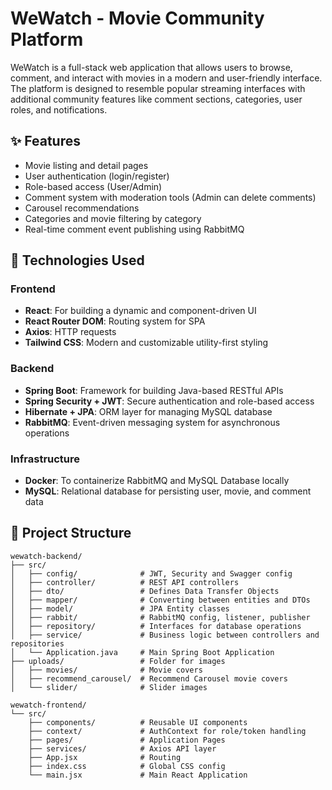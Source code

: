 # WeWatch - Movie Community Platform

WeWatch is a full-stack web application that allows users to browse, comment, and interact with movies in a modern and user-friendly interface. The platform is designed to resemble popular streaming interfaces with additional community features like comment sections, categories, user roles, and notifications.

## ✨ Features

- Movie listing and detail pages
- User authentication (login/register)
- Role-based access (User/Admin)
- Comment system with moderation tools (Admin can delete comments)
- Carousel recommendations
- Categories and movie filtering by category
- Real-time comment event publishing using RabbitMQ

## 🤖 Technologies Used

### Frontend

- **React**: For building a dynamic and component-driven UI
- **React Router DOM**: Routing system for SPA
- **Axios**: HTTP requests
- **Tailwind CSS**: Modern and customizable utility-first styling

### Backend

- **Spring Boot**: Framework for building Java-based RESTful APIs
- **Spring Security + JWT**: Secure authentication and role-based access
- **Hibernate + JPA**: ORM layer for managing MySQL database
- **RabbitMQ**: Event-driven messaging system for asynchronous operations

### Infrastructure

- **Docker**: To containerize RabbitMQ and MySQL Database locally 
- **MySQL**: Relational database for persisting user, movie, and comment data

## 📁 Project Structure

```
wewatch-backend/
├── src/
│   ├── config/              # JWT, Security and Swagger config
│   ├── controller/          # REST API controllers
│   ├── dto/                 # Defines Data Transfer Objects
│   ├── mapper/              # Converting between entities and DTOs
│   ├── model/               # JPA Entity classes
│   ├── rabbit/              # RabbitMQ config, listener, publisher
│   ├── repository/          # Interfaces for database operations
│   ├── service/             # Business logic between controllers and repositories
│   └── Application.java     # Main Spring Boot Application
├── uploads/                 # Folder for images
│   ├── movies/              # Movie covers
│   ├── recommend_carousel/  # Recommend Carousel movie covers
│   └── slider/              # Slider images

wewatch-frontend/
└── src/
    ├── components/          # Reusable UI components
    ├── context/             # AuthContext for role/token handling
    ├── pages/               # Application Pages
    ├── services/            # Axios API layer
    ├── App.jsx              # Routing
    ├── index.css            # Global CSS config
    └── main.jsx             # Main React Application
```
 
  
